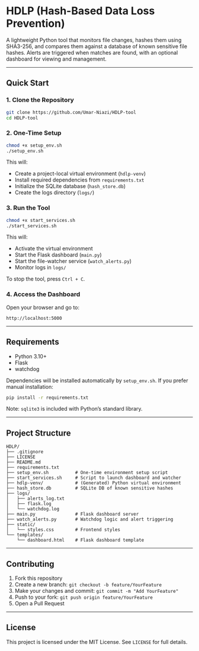 # HDLP (Hash-Based Data Loss Prevention)

A lightweight Python tool that monitors file changes, hashes them using SHA3-256, and compares them against a database of known sensitive file hashes. Alerts are triggered when matches are found, with an optional dashboard for viewing and management.

-----

## Quick Start

### 1\. Clone the Repository

```bash
git clone https://github.com/Umar-Niazi/HDLP-tool
cd HDLP-tool
```

### 2\. One-Time Setup

```bash
chmod +x setup_env.sh
./setup_env.sh
```

This will:

  - Create a project-local virtual environment (`hdlp-venv`)
  - Install required dependencies from `requirements.txt`
  - Initialize the SQLite database (`hash_store.db`)
  - Create the logs directory (`logs/`)

### 3\. Run the Tool

```bash
chmod +x start_services.sh
./start_services.sh
```

This will:

  - Activate the virtual environment
  - Start the Flask dashboard (`main.py`)
  - Start the file-watcher service (`watch_alerts.py`)
  - Monitor logs in `logs/`

To stop the tool, press `Ctrl + C`.

### 4\. Access the Dashboard

Open your browser and go to:

```
http://localhost:5000
```

-----

## Requirements

  - Python 3.10+
  - Flask
  - watchdog

Dependencies will be installed automatically by `setup_env.sh`. If you prefer manual installation:

```bash
pip install -r requirements.txt
```

Note: `sqlite3` is included with Python’s standard library.

-----

## Project Structure

```
HDLP/
├── .gitignore
├── LICENSE
├── README.md
├── requirements.txt
├── setup_env.sh          # One-time environment setup script
├── start_services.sh     # Script to launch dashboard and watcher
├── hdlp-venv/            # (Generated) Python virtual environment
├── hash_store.db         # SQLite DB of known sensitive hashes
├── logs/
│   ├── alerts_log.txt
│   ├── flask.log
│   └── watchdog.log
├── main.py               # Flask dashboard server
├── watch_alerts.py       # Watchdog logic and alert triggering
├── static/
│   └── styles.css        # Frontend styles
└── templates/
    └── dashboard.html    # Flask dashboard template
```

-----

## Contributing

1.  Fork this repository
2.  Create a new branch: `git checkout -b feature/YourFeature`
3.  Make your changes and commit: `git commit -m "Add YourFeature"`
4.  Push to your fork: `git push origin feature/YourFeature`
5.  Open a Pull Request

-----

## License

This project is licensed under the MIT License. See `LICENSE` for full details.
